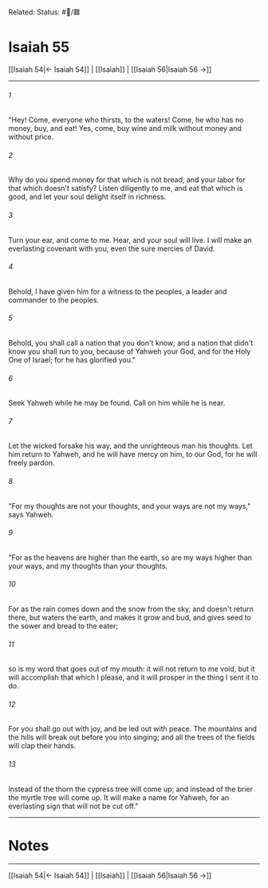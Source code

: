 Related:
Status: #📖/🟥
# Isaiah 55

[[Isaiah 54|← Isaiah 54]] | [[Isaiah]] | [[Isaiah 56|Isaiah 56 →]]
***



###### 1 
"Hey! Come, everyone who thirsts, to the waters! Come, he who has no money, buy, and eat! Yes, come, buy wine and milk without money and without price. 

###### 2 
Why do you spend money for that which is not bread, and your labor for that which doesn't satisfy? Listen diligently to me, and eat that which is good, and let your soul delight itself in richness. 

###### 3 
Turn your ear, and come to me. Hear, and your soul will live. I will make an everlasting covenant with you, even the sure mercies of David. 

###### 4 
Behold, I have given him for a witness to the peoples, a leader and commander to the peoples. 

###### 5 
Behold, you shall call a nation that you don't know; and a nation that didn't know you shall run to you, because of Yahweh your God, and for the Holy One of Israel; for he has glorified you." 

###### 6 
Seek Yahweh while he may be found. Call on him while he is near. 

###### 7 
Let the wicked forsake his way, and the unrighteous man his thoughts. Let him return to Yahweh, and he will have mercy on him, to our God, for he will freely pardon. 

###### 8 
"For my thoughts are not your thoughts, and your ways are not my ways," says Yahweh. 

###### 9 
"For as the heavens are higher than the earth, so are my ways higher than your ways, and my thoughts than your thoughts. 

###### 10 
For as the rain comes down and the snow from the sky, and doesn't return there, but waters the earth, and makes it grow and bud, and gives seed to the sower and bread to the eater; 

###### 11 
so is my word that goes out of my mouth: it will not return to me void, but it will accomplish that which I please, and it will prosper in the thing I sent it to do. 

###### 12 
For you shall go out with joy, and be led out with peace. The mountains and the hills will break out before you into singing; and all the trees of the fields will clap their hands. 

###### 13 
Instead of the thorn the cypress tree will come up; and instead of the brier the myrtle tree will come up. It will make a name for Yahweh, for an everlasting sign that will not be cut off."

---
# Notes


***
[[Isaiah 54|← Isaiah 54]] | [[Isaiah]] | [[Isaiah 56|Isaiah 56 →]]
